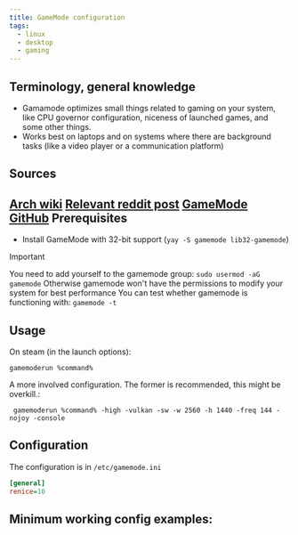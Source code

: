 ```yaml
---
title: GameMode configuration
tags:
  - linux
  - desktop
  - gaming
---
```

Terminology, general knowledge
---
- Gamamode optimizes small things related to gaming on your system, like CPU governor configuration, niceness of launched games, and some other things.
- Works best on laptops and on systems where there are background tasks (like a video player or a communication platform)

Sources
---
[Arch wiki](https://wiki.archlinux.org/title/GameMode)
[Relevant reddit post](https://www.reddit.com/r/linux_gaming/comments/1kjer3k/psa_your_gamemode_might_be_configured_incorrectly/)
[GameMode GitHub](https://github.com/FeralInteractive/gamemode)
Prerequisites
---
- Install GameMode with 32-bit support (`yay -S gamemode lib32-gamemode`)

> [!IMPORTANT]  
> You need to add yourself to the gamemode group:
> `sudo usermod -aG gamemode`
> Otherwise gamemode won't have the permissions to modify your system for best performance
> You can test whether gamemode is functioning with:
> `gamemode -t`


Usage
---

On steam (in the launch options):

```steam
gamemoderun %command%
```

A more involved configuration. The former is recommended, this might be overkill.:

```steam
 gamemoderun %command% -high -vulkan -sw -w 2560 -h 1440 -freq 144 -nojoy -console
```


Configuration
---

The configuration is in `/etc/gamemode.ini`

```ini
[general]
renice=10
```



Minimum working config examples:
---